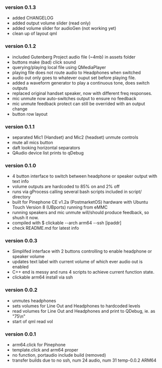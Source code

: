 ### version 0.1.3
- added CHANGELOG
- added output volume slider (read only)
- added volume slider for audioGen (not working yet)
- clean up of layout qml


### version 0.1.2
- included Gutenberg Project audio file (~4mb) in assets folder
- buttons make (bad) click sound
- querying/playing local file using QMediaPlayer
- playing file does not route audio to Headphones when switched
- audio out only goes to whatever ouput set before playing file.
- added a waveform generator to play a continuous tone, does switch outputs
- replaced original handset speaker, now with different freq responses.
- mic unmute now auto-switches output to ensure no feedback
- mic unmute feedback protect can still be overrided with an output change
- button row layout

### version 0.1.1
- separated Mic1 (Handset) and Mic2 (headset) unmute controls
- mute all mics button
- daft looking horizontal separators
- QAudio device list prints to qDebug

### version 0.1.0
- 4 button interface to switch between headphone or speaker output with text info
- volume outputs are hardcoded to 85% on and 2% off
- runs via gProcess calling several bash scripts included in script/ directory
- built for Pinephone CE v1.2a (PostmarketOS) hardware with Ubuntu Touch Version 8 (UBports) running from eMMC
- running speakers and mic unmute will/should produce feedback, so shush it now.
- compiled with $ clickable --arch arm64 --ssh [ipaddr]
- check README.md for latest info

### version 0.0.3
- Simplifed interface with 2 buttons controlling to enable headphone or speaker volume
- updates text label with current volume of which ever audio out is enabled
- C++ end is messy and runs 4 scripts to achieve current function state.
- clickable arm64 install via ssh

### version 0.0.2
- unmutes headphones
- sets volumes for Line Out and Headphones to hardcoded levels
- read volumes for Line Out and Headphones and print to QDebug, ie. as "75\n"
- start of qml read vol

### version 0.0.1
- arm64.click for Pinephone
- template.click and arm64 proper
- no function, portaudio include build (removed)
- transfer builds due to no ssh, num 24 audio, num 31 temp-0.0.2 ARM64
